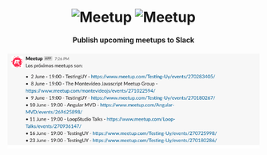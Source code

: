 <h1 align="center">
  <br>
  <img src="https://www.meetup.com/mu_static/en-US/logo--script.004ada05.svg" alt="Meetup" width="200">
  <img src="https://www.svgrepo.com/show/62629/robot.svg" alt="Meetup" width="100">
  <br>
</h1>

<h4 align="center">Publish upcoming meetups to Slack</h4>

<p align="center">
  <img src="img.png">
</p>
